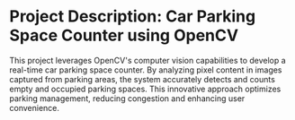 # Project Description: Car Parking Space Counter using OpenCV

This project leverages OpenCV's computer vision capabilities to develop a real-time car parking space counter. 
By analyzing pixel content in images captured from parking areas, the system accurately detects and counts empty and occupied parking spaces. 
This innovative approach optimizes parking management, reducing congestion and enhancing user convenience.
